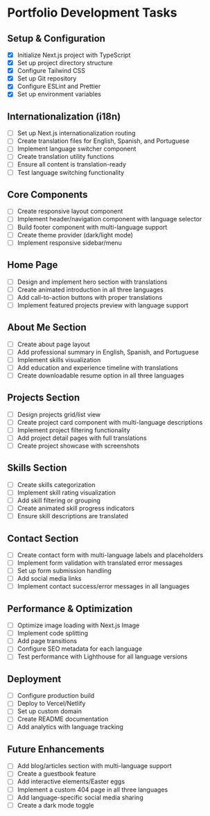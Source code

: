 # Portfolio Development Tasks

## Setup & Configuration
- [x] Initialize Next.js project with TypeScript
- [x] Set up project directory structure
- [x] Configure Tailwind CSS
- [x] Set up Git repository
- [x] Configure ESLint and Prettier
- [x] Set up environment variables

## Internationalization (i18n)
- [ ] Set up Next.js internationalization routing
- [ ] Create translation files for English, Spanish, and Portuguese
- [ ] Implement language switcher component
- [ ] Create translation utility functions
- [ ] Ensure all content is translation-ready
- [ ] Test language switching functionality

## Core Components
- [ ] Create responsive layout component
- [ ] Implement header/navigation component with language selector
- [ ] Build footer component with multi-language support
- [ ] Create theme provider (dark/light mode)
- [ ] Implement responsive sidebar/menu

## Home Page
- [ ] Design and implement hero section with translations
- [ ] Create animated introduction in all three languages
- [ ] Add call-to-action buttons with proper translations
- [ ] Implement featured projects preview with language support

## About Me Section
- [ ] Create about page layout
- [ ] Add professional summary in English, Spanish, and Portuguese
- [ ] Implement skills visualization
- [ ] Add education and experience timeline with translations
- [ ] Create downloadable resume option in all three languages

## Projects Section
- [ ] Design projects grid/list view
- [ ] Create project card component with multi-language descriptions
- [ ] Implement project filtering functionality
- [ ] Add project detail pages with full translations
- [ ] Create project showcase with screenshots

## Skills Section
- [ ] Create skills categorization
- [ ] Implement skill rating visualization
- [ ] Add skill filtering or grouping
- [ ] Create animated skill progress indicators
- [ ] Ensure skill descriptions are translated

## Contact Section
- [ ] Create contact form with multi-language labels and placeholders
- [ ] Implement form validation with translated error messages
- [ ] Set up form submission handling
- [ ] Add social media links
- [ ] Implement contact success/error messages in all languages

## Performance & Optimization
- [ ] Optimize image loading with Next.js Image
- [ ] Implement code splitting
- [ ] Add page transitions
- [ ] Configure SEO metadata for each language
- [ ] Test performance with Lighthouse for all language versions

## Deployment
- [ ] Configure production build
- [ ] Deploy to Vercel/Netlify
- [ ] Set up custom domain
- [ ] Create README documentation
- [ ] Add analytics with language tracking

## Future Enhancements
- [ ] Add blog/articles section with multi-language support
- [ ] Create a guestbook feature
- [ ] Add interactive elements/Easter eggs
- [ ] Implement a custom 404 page in all three languages
- [ ] Add language-specific social media sharing
- [ ] Create a dark mode toggle